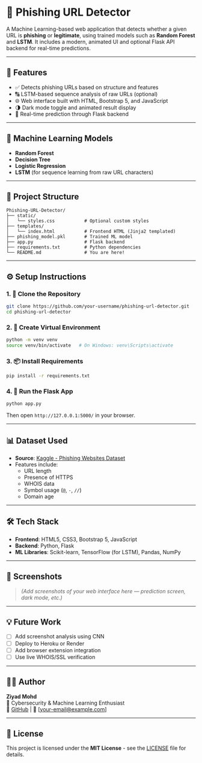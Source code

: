 # 🔐 Phishing URL Detector

A Machine Learning-based web application that detects whether a given URL is **phishing** or **legitimate**, using trained models such as **Random Forest** and **LSTM**. It includes a modern, animated UI and optional Flask API backend for real-time predictions.

---

## 🚀 Features

- ✅ Detects phishing URLs based on structure and features
- 🔠 LSTM-based sequence analysis of raw URLs (optional)
- 🌐 Web interface built with HTML, Bootstrap 5, and JavaScript
- 🌗 Dark mode toggle and animated result display
- 🔁 Real-time prediction through Flask backend

---

## 🧠 Machine Learning Models

- **Random Forest**
- **Decision Tree**
- **Logistic Regression**
- **LSTM** (for sequence learning from raw URL characters)

---

## 📁 Project Structure

```
Phishing-URL-Detector/
├── static/
│   └── styles.css           # Optional custom styles
├── templates/
│   └── index.html           # Frontend HTML (Jinja2 templated)
├── phishing_model.pkl       # Trained ML model
├── app.py                   # Flask backend
├── requirements.txt         # Python dependencies
└── README.md                # You are here!
```

---

## ⚙️ Setup Instructions

### 1. 🔽 Clone the Repository

```bash
git clone https://github.com/your-username/phishing-url-detector.git
cd phishing-url-detector
```

### 2. 🧪 Create Virtual Environment

```bash
python -m venv venv
source venv/bin/activate   # On Windows: venv\Scripts\activate
```

### 3. 📦 Install Requirements

```bash
pip install -r requirements.txt
```

### 4. 🏃 Run the Flask App

```bash
python app.py
```

Then open `http://127.0.0.1:5000/` in your browser.

---

## 📊 Dataset Used

- **Source**: [Kaggle - Phishing Websites Dataset](https://www.kaggle.com/datasets)
- Features include:
  - URL length
  - Presence of HTTPS
  - WHOIS data
  - Symbol usage (`@`, `-`, `//`)
  - Domain age

---

## 🛠 Tech Stack

- **Frontend**: HTML5, CSS3, Bootstrap 5, JavaScript
- **Backend**: Python, Flask
- **ML Libraries**: Scikit-learn, TensorFlow (for LSTM), Pandas, NumPy

---

## 📸 Screenshots

> *(Add screenshots of your web interface here — prediction screen, dark mode, etc.)*

---

## 💡 Future Work

- [ ] Add screenshot analysis using CNN
- [ ] Deploy to Heroku or Render
- [ ] Add browser extension integration
- [ ] Use live WHOIS/SSL verification

---

## 👨‍💻 Author

**Ziyad Mohd**  
🧠 Cybersecurity & Machine Learning Enthusiast  
🔗 [GitHub](https://github.com/your-username) | 📧 [your-email@example.com]

---

## 📜 License

This project is licensed under the **MIT License** - see the [LICENSE](LICENSE) file for details.
